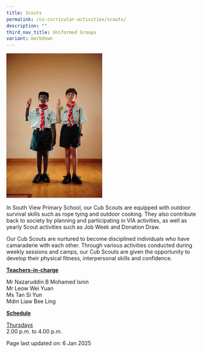 ```yaml
---
title: Scouts
permalink: /co-curricular-activities/scouts/
description: ""
third_nav_title: Uniformed Groups
variant: markdown
---
```

<img style="width: 50%;" src="/images/scouts.jpeg">
<p>In South View Primary School, our Cub Scouts are equipped with outdoor survival skills such as rope tying and outdoor cooking. They also contribute back to society by planning and participating in VIA activities, as well as yearly Scout activities such as Job Week and Donation Draw.</p>
<p>Our Cub Scouts are nurtured to become disciplined individuals who have camaraderie with each other. Through various activities conducted during weekly sessions and camps, our Cub Scouts are given the opportunity to develop their physical fitness, interpersonal skills and confidence.</p>
<p><u><strong>Teachers-in-charge</strong></u></p>
<p>Mr Nazaruddin B Mohamed Isnin<br>Mr Leow Wei Yuan<br>Ms Tan Si Yun<br>Mdm Liaw Bee Ling</p>
<p><u><strong>Schedule</strong></u></p>
<p><u>Thursdays<br></u>2.00 p.m. to 4.00 p.m.</p>
<p>Page last updated on: 6 Jan 2025</p>
